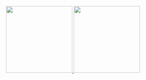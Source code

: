 
<div align="center">
  <a href="https://github.com/KelitonVougan">
  <img height="180em" src="https://github-readme-stats.vercel.app/api?username=KelitonVougan&show_icons=true&theme=theme=dark&include_all_commits=true&count_private=true"/>
  <img height="180em" src="https://github-readme-stats.vercel.app/api/top-langs/?username=KelitonVougan&layout=compact&langs_count=7&theme=theme=dark"/>
